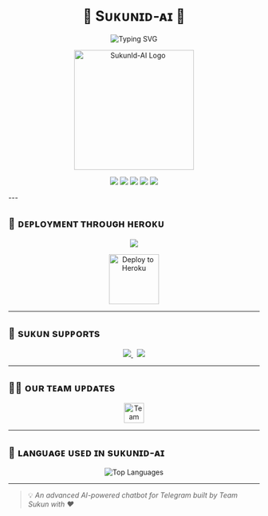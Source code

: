 <h1 align="center">🌟 Sᴜᴋᴜɴɪᴅ-ᴀɪ 🌟</h1>

<p align="center">
  <img src="https://readme-typing-svg.herokuapp.com?color=F77247&width=420&lines=ᴀɴ+ᴀᴅᴠᴀɴᴄᴇᴅ+ᴀɪ+ᴄʜᴀᴛʙᴏᴛ+ғᴏʀ+ᴛᴇʟᴇɢʀᴀᴍ+ɪᴅ;ᴘᴏᴡᴇʀᴇᴅ+ʙʏ+ᴛᴇᴀᴍ-sᴜᴋᴜɴ%E2%9D%A4%EF%B8%8F" alt="Typing SVG" />
</p>

<p align="center">
  <img src="https://telegra.ph/file/ced98138e5e9e7c912098.jpg" width="240px" alt="SukunId-AI Logo" />
</p>

<p align="center">
    <a href="https://github.com/sauryakapoor15/SukunId-AIchatbot"> <img src="https://img.shields.io/github/repo-size/sauryakapoor15/SukunId-AIchatbot?color=orange&logo=github&logoColor=green&style=for-the-badge" /></a>
    <a href="https://github.com/sauryakapoor15/SukunId-AIchatbot/commits/prince"> <img src="https://img.shields.io/github/last-commit/sauryakapoor15/SukunId-AIchatbot?color=brown&logo=github&logoColor=green&style=for-the-badge" /></a>
    <a href="https://github.com/sauryakapoor15/SukunId-AIchatbot/issues"> <img src="https://img.shields.io/github/issues/sauryakapoor15/SukunId-AIchatbot?color=blueviolet&logo=github&logoColor=green&style=for-the-badge" /></a>
    <a href="https://github.com/sauryakapoor15/SukunId-AIchatbot/network/members"> <img src="https://img.shields.io/github/forks/sauryakapoor15/SukunId-AIchatbot?color=red&logo=github&logoColor=green&style=for-the-badge" /></a>  
    <a href="https://pypi.org/project/Telethon/"> <img src="https://img.shields.io/pypi/v/telethon?color=yellow&label=telethon&logo=python&logoColor=green&style=for-the-badge" /></a>
</p>
---

## 🚀 ᴅᴇᴘʟᴏʏᴍᴇɴᴛ ᴛʜʀᴏᴜɢʜ ʜᴇʀᴏᴋᴜ

<p align="center">
  <img src="https://readme-typing-svg.herokuapp.com?color=F77247&width=420&lines=ᴄʟɪᴄᴋ+ᴏɴ+ʙᴇʟᴏᴡ+ʟᴏɢᴏ+ᴛᴏ+ᴅᴇᴘʟᴏʏ;ᴘᴏᴡᴇʀᴇᴅ+ʙʏ+ᴛᴇᴀᴍ-sᴜᴋᴜɴ%E2%9D%A4%EF%B8%8F" />
</p>

<p align="center">
  <a href="https://heroku.com/deploy?template=https://github.com/TeamSukun/SukunId-AI">
    <img alt="Deploy to Heroku" width="100px" src="https://www.nicepng.com/png/full/223-2233246_heroku-logo-salesforce-heroku.png" />
  </a>
</p>

---

## 📡 sᴜᴋᴜɴ sᴜᴘᴘᴏʀᴛs

<p align="center">
  <a href="https://t.me/sukunsupports">
    <img src="https://img.shields.io/badge/Join-Group%20Support-blue.svg?style=for-the-badge&logo=Telegram" />
  </a>
  &nbsp;
  <a href="https://t.me/sukunupdates">
    <img src="https://img.shields.io/badge/Join-Updates%20Channel-blue.svg?style=for-the-badge&logo=Telegram" />
  </a>
</p>

---

## 👨‍💻 ᴏᴜʀ ᴛᴇᴀᴍ ᴜᴘᴅᴀᴛᴇs

<p align="center">
  <a href="https://t.me/TeamSukun" target="_blank">
    <img src="https://upload-icon.s3.us-east-2.amazonaws.com/uploads/icons/png/1766858341556105723-512.png" alt="Team Sukun" height="40" width="40" />
  </a>
</p>

---

## 💬 ʟᴀɴɢᴜᴀɢᴇ ᴜsᴇᴅ ɪɴ sᴜᴋᴜɴɪᴅ-ᴀɪ

<p align="center">
  <img src="https://github-readme-stats.vercel.app/api/top-langs/?username=TeamSukun&layout=compact&theme=radical" alt="Top Languages" />
</p>

---

> 💡 *An advanced AI-powered chatbot for Telegram built by Team Sukun with ❤️*
